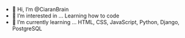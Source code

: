 - 👋 Hi, I’m @CiaranBrain
- 👀 I’m interested in ... Learning how to code 
- 🌱 I’m currently learning ... HTML, CSS, JavaScript, Python, Django, PostgreSQL
<!---
CiaranBrain/CiaranBrain is a ✨ special ✨ repository because its `README.md` (this file) appears on your GitHub profile.
You can click the Preview link to take a look at your changes.
--->
